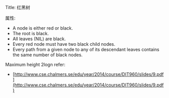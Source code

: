 Title: 红黑树

属性:

- A node is either red or black.
- The root is black.
- All leaves (NIL) are black. 
- Every red node must have two black child nodes.
- Every path from a given node to any of its descendant leaves contains the same number of black nodes.


Maximum height 2logn
refer:

- [http://www.cse.chalmers.se/edu/year/2014/course/DIT960/slides/9.pdf](http://www.cse.chalmers.se/edu/year/2014/course/DIT960/slides/9.pdf)
